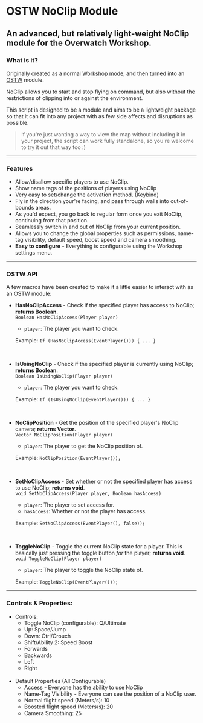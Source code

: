 # OSTW NoClip Module
## An advanced, but relatively light-weight NoClip module for the Overwatch Workshop.

### What is it?

Originally created as a normal [Workshop mode](https://workshop.codes/VETFH), and then turned into an [OSTW](https://github.com/ItsDeltin/Overwatch-Script-To-Workshop) module.

NoClip allows you to start and stop flying on command, but also without the restrictions of clipping into or against the environment.

This script is designed to be a module and aims to be a lightweight package so that it can fit into any project with as few side affects and disruptions as possible.

> If you're just wanting a way to view the map without including it in your project, the script can work fully standalone, so you're welcome to try it out that way too :)

___

### Features
- Allow/disallow specific players to use NoClip.
- Show name tags of the positions of players using NoClip
- Very easy to set/change the activation method. (Keybind)
- Fly in the direction your're facing, and pass through walls into out-of-bounds areas.
- As you'd expect, you go back to regular form once you exit NoClip, continuing from that position.
- Seamlessly switch in and out of NoClip from your current position.
- Allows you to change the global properties such as permissions, name-tag visibility, default speed, boost speed and camera smoothing.
- **Easy to configure** - Everything is configurable using the Workshop settings menu.

___

### OSTW API
A few macros have been created to make it a little easier to interact with as an OSTW module:

- <b>HasNoClipAccess</b> - Check if the specified player has access to NoClip; __returns Boolean__.<br>
`Boolean HasNoClipAccess(Player player)`
  - `player`: The player you want to check.

  Example: `If (HasNoClipAccess(EventPlayer())) { ... }`

  <br>

- <b>IsUsingNoClip</b> - Check if the specified player is currently using NoClip; __returns Boolean__.<br>
`Boolean IsUsingNoClip(Player player)`
  - `player`: The player you want to check.

  Example: `If (IsUsingNoClip(EventPlayer())) { ... }`

  <br>

- <b>NoClipPosition</b> - Get the position of the specified player's NoClip camera; __returns Vector__.<br>
`Vector NoClipPosition(Player player)`
  - `player`: The player to get the NoClip position of.

  Example: `NoClipPosition(EventPlayer());`

  <br>

- <b>SetNoClipAccess</b> - Set whether or not the specified player has access to use NoClip; __returns void__.<br>
`void SetNoClipAccess(Player player, Boolean hasAccess)`
  - `player`: The player to set access for.
  - `hasAccess`: Whether or not the player has access.

  Example: `SetNoClipAccess(EventPlayer(), false));`

  <br>

- <b>ToggleNoClip</b> - Toggle the current NoClip state for a player. This is basically just pressing the toggle button *for* the player; __returns void__.<br>
`void ToggleNoClip(Player player)`
  - `player`: The player to toggle the NoClip state of.

  Example: `ToggleNoClip(EventPlayer()));`

___

### Controls & Properties:
- Controls:
	- Toggle NoClip (configurable): Q/Ultimate
	- Up: Space/Jump
	- Down: Ctrl/Crouch
	- Shift/Ability 2: Speed Boost
	- Forwards
	- Backwards
	- Left
	- Right
<br><br>
- Default Properties (All Configurable)
	- Access - Everyone has the ability to use NoClip
	- Name-Tag Visibility - Everyone can see the position of a NoClip user.
	- Normal flight speed (Meters/s): 10
	- Boosted flight speed (Meters/s): 20
	- Camera Smoothing: 25
